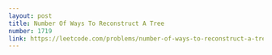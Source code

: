 ```yaml
---
layout: post
title: Number Of Ways To Reconstruct A Tree
number: 1719
link: https://leetcode.com/problems/number-of-ways-to-reconstruct-a-tree
---
```

